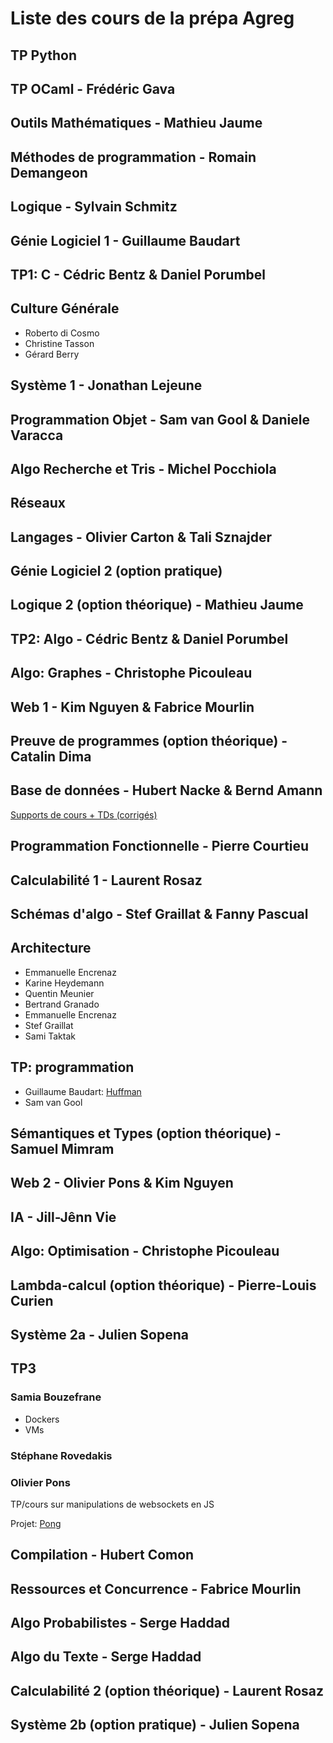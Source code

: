 # Liste des cours de la prépa Agreg

## TP Python

## TP OCaml - Frédéric Gava

## Outils Mathématiques - Mathieu Jaume

## Méthodes de programmation - Romain Demangeon

## Logique - Sylvain Schmitz

## Génie Logiciel 1 - Guillaume Baudart

## TP1: C - Cédric Bentz & Daniel Porumbel

## Culture Générale

- Roberto di Cosmo
- Christine Tasson
- Gérard Berry

## Système 1 - Jonathan Lejeune

## Programmation Objet - Sam van Gool & Daniele Varacca

## Algo Recherche et Tris - Michel Pocchiola

## Réseaux

## Langages - Olivier Carton & Tali Sznajder

## Génie Logiciel 2 (option pratique)

## Logique 2 (option théorique) - Mathieu Jaume

## TP2: Algo - Cédric Bentz & Daniel Porumbel

## Algo: Graphes - Christophe Picouleau

## Web 1 - Kim Nguyen & Fabrice Mourlin

## Preuve de programmes (option théorique) - Catalin Dima

## Base de données - Hubert Nacke & Bernd Amann

[Supports de cours + TDs (corrigés)](https://moodle-sciences.upmc.fr/moodle-2021/course/view.php?id=2778&sectionid=10742)

## Programmation Fonctionnelle - Pierre Courtieu

## Calculabilité 1 - Laurent Rosaz

## Schémas d'algo - Stef Graillat & Fanny Pascual

## Architecture

- Emmanuelle Encrenaz
- Karine Heydemann
- Quentin Meunier
- Bertrand Granado
- Emmanuelle Encrenaz
- Stef Graillat
- Sami Taktak

## TP: programmation

- Guillaume Baudart: [Huffman](TP_prog/ocaml_huffman)
- Sam van Gool

## Sémantiques et Types (option théorique) - Samuel Mimram

## Web 2 - Olivier Pons & Kim Nguyen

## IA - Jill-Jênn Vie

## Algo: Optimisation - Christophe Picouleau

## Lambda-calcul (option théorique) - Pierre-Louis Curien

## Système 2a - Julien Sopena

## TP3

### Samia Bouzefrane

- Dockers
- VMs

### Stéphane Rovedakis

### Olivier Pons

TP/cours sur manipulations de websockets en JS

Projet: [Pong](TP3/pong)

## Compilation - Hubert Comon

## Ressources et Concurrence - Fabrice Mourlin

## Algo Probabilistes - Serge Haddad

## Algo du Texte - Serge Haddad

## Calculabilité 2 (option théorique) - Laurent Rosaz

## Système 2b (option pratique) - Julien Sopena
